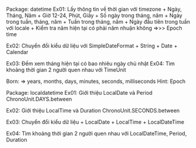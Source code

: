Package: datetime
Ex01: Lấy thông tin về thời gian với timezone
	+ Ngày, Tháng, Năm
	+ Giờ 12-24, Phút, Giây
	+ Số ngày trong tháng, năm
	+ Ngày trong tuần, tháng, năm
	+ Tuần trong tháng, năm
	+ Ngày đầu tiên trong tuần với locale
	+ Kiểm tra năm hiện tại có phải năm nhuận không
=>>> Epoch time

Ex02: Chuyển đổi kiểu dữ liệu với SimpleDateFormat
    + String
	+ Date
	+ Calendar

Ex03: Đếm xem tháng hiện tại có bao nhiêu ngày chủ nhật
Ex04: Tìm khoảng thời gian 2 người quen nhau với TimeUnit

Born: => years, months, days, minutes, seconds, milliseconds
Hint: Epoch

Package: localdatetime
Ex01: Giới thiệu LocalDate và Period
      ChronoUnit.DAYS.between 

Ex02: Giới thiệu LocalTime và Duration
      ChronoUnit.SECONDS.between
	  
Ex03: Chuyển đổi kiểu dữ liệu
    + LocalDate
	+ LocalTime
	+ LocalDateTime
	
Ex04: Tìm khoảng thời gian 2 người quen nhau với LocalDateTime, Period, Duration
	  
	  

	
	
